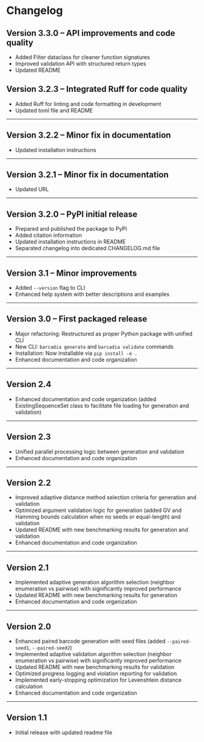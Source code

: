 # Changelog

## Version 3.3.0 – API improvements and code quality
- Added Filter dataclass for cleaner function signatures
- Improved validation API with structured return types
- Updated README

## Version 3.2.3 – Integrated Ruff for code quality
- Added Ruff for linting and code formatting in development
- Updated toml file and README

---

## Version 3.2.2 – Minor fix in documentation
- Updated installation instructions

---

## Version 3.2.1 – Minor fix in documentation
- Updated URL

---

## Version 3.2.0 – PyPI initial release
- Prepared and published the package to PyPI
- Added citation information
- Updated installation instructions in README
- Separated changelog into dedicated CHANGELOG.md file

---

## Version 3.1 – Minor improvements
- Added `--version` flag to CLI
- Enhanced help system with better descriptions and examples

---

## Version 3.0 – First packaged release
- Major refactoring: Restructured as proper Python package with unified CLI
- New CLI: `barcadia generate` and `barcadia validate` commands
- Installation: Now installable via `pip install -e .`
- Enhanced documentation and code organization

---

## Version 2.4
- Enhanced documentation and code organization (added ExistingSequenceSet class to facilitate file loading for generation and validation)

---

## Version 2.3
- Unified parallel processing logic between generation and validation
- Enhanced documentation and code organization

---

## Version 2.2
- Improved adaptive distance method selection criteria for generation and validation
- Optimized argument validation logic for generation (added GV and Hamming bounds calculation when no seeds or equal-length) and validation
- Updated README with new benchmarking results for generation and validation
- Enhanced documentation and code organization

---

## Version 2.1
- Implemented adaptive generation algorithm selection (neighbor enumeration vs pairwise) with significantly improved performance
- Updated README with new benchmarking results for generation
- Enhanced documentation and code organization

---

## Version 2.0
- Enhanced paired barcode generation with seed files (added `--paired-seed1`, `--paired-seed2`)
- Implemented adaptive validation algorithm selection (neighbor enumeration vs pairwise) with significantly improved performance
- Updated README with new benchmarking results for validation
- Optimized progress logging and violation reporting for validation
- Implemented early-stopping optimization for Levenshtein distance calculation
- Enhanced documentation and code organization

---

## Version 1.1
- Initial release with updated readme file
